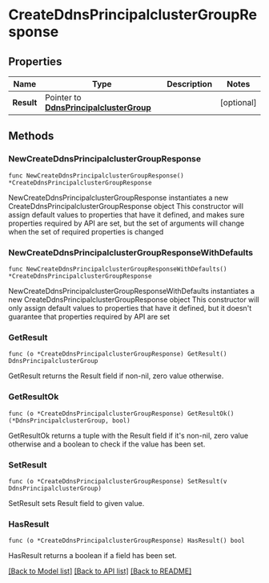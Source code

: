 # CreateDdnsPrincipalclusterGroupResponse

## Properties

Name | Type | Description | Notes
------------ | ------------- | ------------- | -------------
**Result** | Pointer to [**DdnsPrincipalclusterGroup**](DdnsPrincipalclusterGroup.md) |  | [optional] 

## Methods

### NewCreateDdnsPrincipalclusterGroupResponse

`func NewCreateDdnsPrincipalclusterGroupResponse() *CreateDdnsPrincipalclusterGroupResponse`

NewCreateDdnsPrincipalclusterGroupResponse instantiates a new CreateDdnsPrincipalclusterGroupResponse object
This constructor will assign default values to properties that have it defined,
and makes sure properties required by API are set, but the set of arguments
will change when the set of required properties is changed

### NewCreateDdnsPrincipalclusterGroupResponseWithDefaults

`func NewCreateDdnsPrincipalclusterGroupResponseWithDefaults() *CreateDdnsPrincipalclusterGroupResponse`

NewCreateDdnsPrincipalclusterGroupResponseWithDefaults instantiates a new CreateDdnsPrincipalclusterGroupResponse object
This constructor will only assign default values to properties that have it defined,
but it doesn't guarantee that properties required by API are set

### GetResult

`func (o *CreateDdnsPrincipalclusterGroupResponse) GetResult() DdnsPrincipalclusterGroup`

GetResult returns the Result field if non-nil, zero value otherwise.

### GetResultOk

`func (o *CreateDdnsPrincipalclusterGroupResponse) GetResultOk() (*DdnsPrincipalclusterGroup, bool)`

GetResultOk returns a tuple with the Result field if it's non-nil, zero value otherwise
and a boolean to check if the value has been set.

### SetResult

`func (o *CreateDdnsPrincipalclusterGroupResponse) SetResult(v DdnsPrincipalclusterGroup)`

SetResult sets Result field to given value.

### HasResult

`func (o *CreateDdnsPrincipalclusterGroupResponse) HasResult() bool`

HasResult returns a boolean if a field has been set.


[[Back to Model list]](../README.md#documentation-for-models) [[Back to API list]](../README.md#documentation-for-api-endpoints) [[Back to README]](../README.md)


